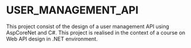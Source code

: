 # USER_MANAGEMENT_API
This project consist of the design of a user management API using AspCoreNet and C#. This project is realised in the context of a course on Web API design in .NET environment.
